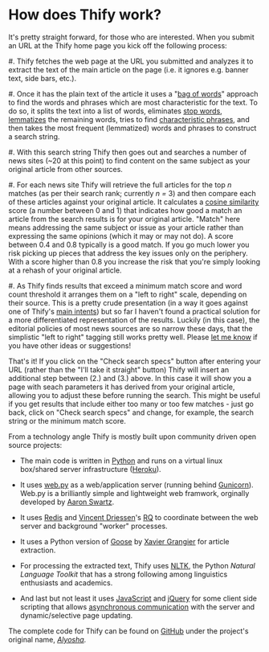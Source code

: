 How does Thify work?
====================

It's pretty straight forward, for those who are interested.  When you submit an URL at the Thify home page you kick off the following process:

#. Thify fetches the web page at the URL you submitted and analyzes it to extract the text of the main article on the page (i.e. it ignores e.g. banner text, side bars, etc.).

#. Once it has the plain text of the article it uses a "[bag of words](http://en.wikipedia.org/wiki/Bag-of-words_model)" approach to find the words and phrases which are most characteristic for the text. To do so, it splits the text into a list of words, eliminates [stop words](http://en.wikipedia.org/wiki/Stop_words), [lemmatizes](http://en.wikipedia.org/wiki/Lemmatisation) the remaining words, tries to find [characteristic phrases](http://en.wikipedia.org/wiki/Collocation), and then takes the most frequent (lemmatized) words and phrases to construct a search string.

#. With this search string Thify then goes out and searches a number of news sites (~20 at this point) to find content on the same subject as your original article from other sources.

#. For each news site Thify will retrieve the full articles for the top *n* matches (as per their search rank; currently *n =* 3) and then compare each of these articles against your original article. It calculates a [cosine similarity](http://en.wikipedia.org/wiki/Cosine_similarity) score (a number between 0 and 1) that indicates how good a match an article from the search results is for your original article. "Match" here means addressing the same subject or issue as your article rather than expressing the same opinions (which it may or may not do). A score between 0.4 and 0.8 typically is a good match. If you go much lower you risk picking up pieces that address the key issues only on the periphery. With a score higher than 0.8 you increase the risk that you're simply looking at a rehash of your original article.

#. As Thify finds results that exceed a minimum match score and word count threshold it arranges them on a "left to right" scale, depending on their source. This is a pretty crude presentation (in a way it goes against one of Thify's [main intents](/thify_why)) but so far I haven't found a practical solution for a more differentiated representation of the results. Luckily (in this case), the editorial policies of most news sources are so narrow these days, that the simplistic "left to right" tagging still works pretty well. Please [let me know](/thify-contact) if you have other ideas or suggestions!

That's it! If you click on the "Check search specs" button after entering your URL (rather than the "I'll take it straight" button) Thify will insert an additional step between (2.) and (3.) above. In this case it will show you a page with seach parameters it has derived from your original article, allowing you to adjust these before running the search. This might be useful if you get results that include either too many or too few matches - just go back, click on "Check search specs" and change, for example, the search string or the minimum match score.

<a name="thify-how-technology"></a>From a technology angle Thify is mostly built upon community driven open source projects:

* The main code is written in [Python](https://www.python.org/) and runs on a virtual linux box/shared server infrastructure ([Heroku](https://www.heroku.com/)).

* It uses [web.py](http://webpy.org/) as a web/application server (running behind [Gunicorn](http://gunicorn.org/)). Web.py is a brilliantly simple and lightweight web framwork, orginally developed by [Aaron Swartz](http://en.wikipedia.org/wiki/Aaron_Swartz).

* It uses [Redis](http://redis.io/) and [Vincent Driessen](http://nvie.com/about/)'s [RQ](http://python-rq.org/) to coordinate between the web server and background "worker" processes.

* It uses a Python version of [Goose](https://pypi.python.org/pypi/goose-extractor/) by [Xavier Grangier](https://github.com/grangier) for article extraction.

* For processing the extracted text, Thify uses [NLTK](www.nltk.org), the Python *Natural Language Toolkit* that has a strong following among linguistics enthusiasts and academics.

* And last but not least it uses [JavaScript](https://developer.mozilla.org/en-US/docs/Web/JavaScript) and [jQuery](http://jquery.com/) for some client side scripting that allows [asynchronous communication](http://en.wikipedia.org/wiki/Ajax_%28programming%29) with the server and dynamic/selective page updating.

The complete code for Thify can be found on [GitHub](https://github.com/ms8r/alyosha) under the project's original name, *[Alyosha](/thify_thanks)*.
